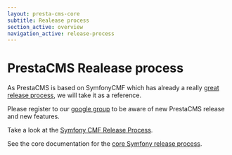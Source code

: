 ```yaml
---
layout: presta-cms-core
subtitle: Realease process
section_active: overview
navigation_active: release-process
---
```


# PrestaCMS Realease process


As PrestaCMS is based on SymfonyCMF which has already a really [great release process][1], we will take it as
a reference.

Please register to our [google group][3] to be aware of new PrestaCMS release and new features.

Take a look at the [Symfony CMF Release Process][1].

See the core documentation for the [core Symfony release process][2].


[1]: http://symfony.com/doc/master/cmf/contributing/releases.html
[2]: http://symfony.com/doc/current/contributing/community/releases.html
[3]: https://groups.google.com/forum/?hl=fr&fromgroups#!forum/prestacms-devs
